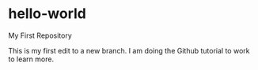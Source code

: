 # hello-world
My First Repository

This is my first edit to a new branch.  I am doing the Github tutorial to work to learn more. 
